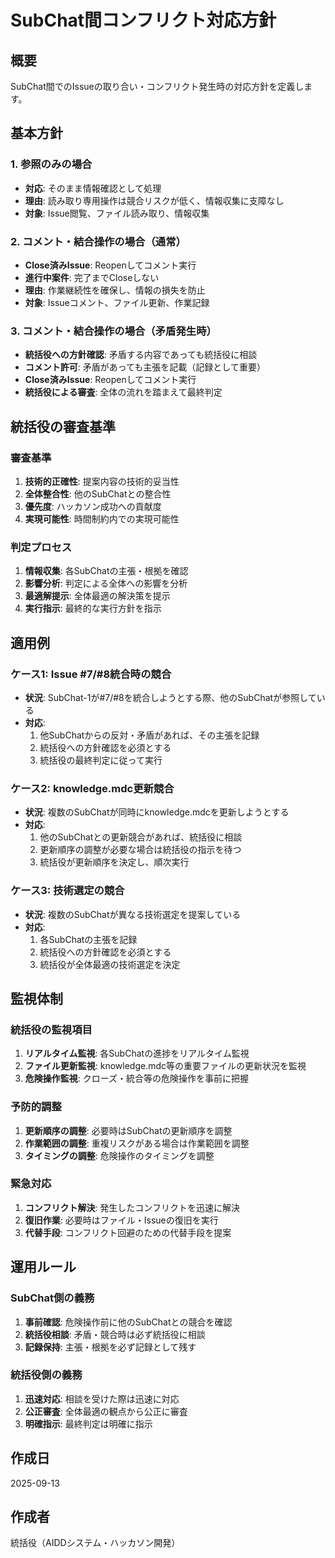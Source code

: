 # SubChat間コンフリクト対応方針

## 概要
SubChat間でのIssueの取り合い・コンフリクト発生時の対応方針を定義します。

## 基本方針

### 1. 参照のみの場合
- **対応**: そのまま情報確認として処理
- **理由**: 読み取り専用操作は競合リスクが低く、情報収集に支障なし
- **対象**: Issue閲覧、ファイル読み取り、情報収集

### 2. コメント・結合操作の場合（通常）
- **Close済みIssue**: Reopenしてコメント実行
- **進行中案件**: 完了までCloseしない
- **理由**: 作業継続性を確保し、情報の損失を防止
- **対象**: Issueコメント、ファイル更新、作業記録

### 3. コメント・結合操作の場合（矛盾発生時）
- **統括役への方針確認**: 矛盾する内容であっても統括役に相談
- **コメント許可**: 矛盾があっても主張を記載（記録として重要）
- **Close済みIssue**: Reopenしてコメント実行
- **統括役による審査**: 全体の流れを踏まえて最終判定

## 統括役の審査基準

### 審査基準
1. **技術的正確性**: 提案内容の技術的妥当性
2. **全体整合性**: 他のSubChatとの整合性
3. **優先度**: ハッカソン成功への貢献度
4. **実現可能性**: 時間制約内での実現可能性

### 判定プロセス
1. **情報収集**: 各SubChatの主張・根拠を確認
2. **影響分析**: 判定による全体への影響を分析
3. **最適解提示**: 全体最適の解決策を提示
4. **実行指示**: 最終的な実行方針を指示

## 適用例

### ケース1: Issue #7/#8統合時の競合
- **状況**: SubChat-1が#7/#8を統合しようとする際、他のSubChatが参照している
- **対応**: 
  1. 他SubChatからの反対・矛盾があれば、その主張を記録
  2. 統括役への方針確認を必須とする
  3. 統括役の最終判定に従って実行

### ケース2: knowledge.mdc更新競合
- **状況**: 複数のSubChatが同時にknowledge.mdcを更新しようとする
- **対応**: 
  1. 他のSubChatとの更新競合があれば、統括役に相談
  2. 更新順序の調整が必要な場合は統括役の指示を待つ
  3. 統括役が更新順序を決定し、順次実行

### ケース3: 技術選定の競合
- **状況**: 複数のSubChatが異なる技術選定を提案している
- **対応**: 
  1. 各SubChatの主張を記録
  2. 統括役への方針確認を必須とする
  3. 統括役が全体最適の技術選定を決定

## 監視体制

### 統括役の監視項目
1. **リアルタイム監視**: 各SubChatの進捗をリアルタイム監視
2. **ファイル更新監視**: knowledge.mdc等の重要ファイルの更新状況を監視
3. **危険操作監視**: クローズ・統合等の危険操作を事前に把握

### 予防的調整
1. **更新順序の調整**: 必要時はSubChatの更新順序を調整
2. **作業範囲の調整**: 重複リスクがある場合は作業範囲を調整
3. **タイミングの調整**: 危険操作のタイミングを調整

### 緊急対応
1. **コンフリクト解決**: 発生したコンフリクトを迅速に解決
2. **復旧作業**: 必要時はファイル・Issueの復旧を実行
3. **代替手段**: コンフリクト回避のための代替手段を提案

## 運用ルール

### SubChat側の義務
1. **事前確認**: 危険操作前に他のSubChatとの競合を確認
2. **統括役相談**: 矛盾・競合時は必ず統括役に相談
3. **記録保持**: 主張・根拠を必ず記録として残す

### 統括役側の義務
1. **迅速対応**: 相談を受けた際は迅速に対応
2. **公正審査**: 全体最適の観点から公正に審査
3. **明確指示**: 最終判定は明確に指示

## 作成日
2025-09-13

## 作成者
統括役（AIDDシステム・ハッカソン開発）
